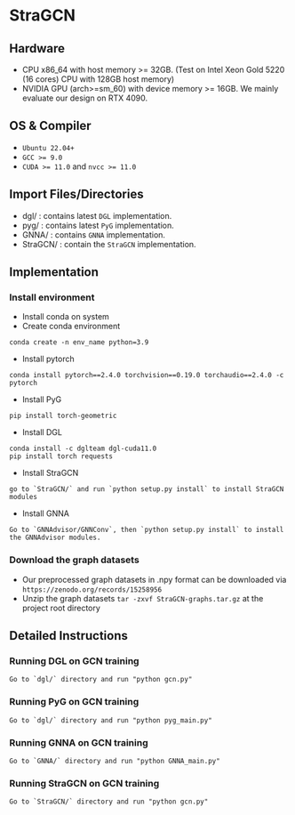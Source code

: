 # StraGCN

## Hardware
* CPU x86_64 with host memory >= 32GB. (Test on Intel Xeon Gold 5220 (16 cores) CPU with 128GB host memory)
* NVIDIA GPU (arch>=sm_60) with device memory >= 16GB. We mainly evaluate our design on RTX 4090.
## OS & Compiler
* `Ubuntu 22.04+`
* `GCC >= 9.0`
* `CUDA >= 11.0` and `nvcc >= 11.0`
## Import Files/Directories
* dgl/ : contains latest `DGL` implementation.
* pyg/ : contains latest `PyG` implementation.
* GNNA/ : contains `GNNA` implementation.
* StraGCN/ : contain the `StraGCN` implementation.
## Implementation
### Install environment
* Install conda on system
* Create conda environment
```
conda create -n env_name python=3.9
```
* Install pytorch
```
conda install pytorch==2.4.0 torchvision==0.19.0 torchaudio==2.4.0 -c pytorch
```
* Install PyG
```
pip install torch-geometric
```
* Install DGL
```
conda install -c dglteam dgl-cuda11.0
pip install torch requests
```
* Install StraGCN
```
go to `StraGCN/` and run `python setup.py install` to install StraGCN modules
```
* Install GNNA
```
Go to `GNNAdvisor/GNNConv`, then `python setup.py install` to install the GNNAdvisor modules.
```
### Download the graph datasets
* Our preprocessed graph datasets in .npy format can be downloaded via `https://zenodo.org/records/15258956`
* Unzip the graph datasets `tar -zxvf StraGCN-graphs.tar.gz` at the project root directory

## Detailed Instructions
### Running DGL on GCN training
```
Go to `dgl/` directory and run "python gcn.py"
```
### Running PyG on GCN training
```
Go to `dgl/` directory and run "python pyg_main.py"
```
### Running GNNA on GCN training
```
Go to `GNNA/` directory and run "python GNNA_main.py"
```
### Running StraGCN on GCN training
```
Go to `StraGCN/` directory and run "python gcn.py"
```
